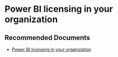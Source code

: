   <properties
	pageTitle="signing up for power bi (free) with a new office 365 trial"
	description="signing up for power bi (free) with a new office 365 trial"
	service="microsoft.PowerBIDedicated"
	resource="capacities"
	authors="pjfreitas"
	ms.author="pfreitas"	
	displayOrder="1030"
	selfHelpType="generic"
	supportTopicIds="32628157"
	productPesIds="16334"
	cloudEnvironments="public, MoonCake, fairfax" 
	articleId="9d3e58db-635a-5409-6516-de9f702c3666"
/>

# Power BI licensing in your organization

## **Recommended Documents**

* [Power BI licensing in your organization](https://docs.microsoft.com/power-bi/service-admin-service-free-in-your-organization#getting-free-licenses-via-add-subscription-within-office-365)
